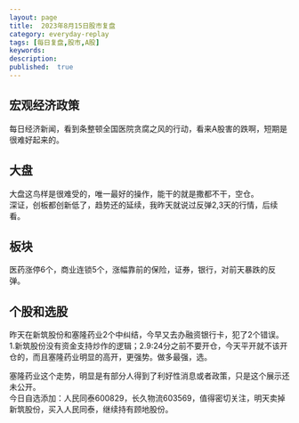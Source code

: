 ```yaml
---
layout: page
title:  2023年8月15日股市复盘
category: everyday-replay
tags: [每日复盘,股市,A股]
keywords:
description:  
published:  true
---
```


## 宏观经济政策
每日经济新闻，看到条整顿全国医院贪腐之风的行动，看来A股害的跌啊，短期是很难好起来的。  
## 大盘
大盘这鸟样是很难受的，唯一最好的操作，能干的就是撒都不干，空仓。    
深证，创板都创新低了，趋势还的延续，我昨天就说过反弹2,3天的行情，后续看。  

## 板块
医药涨停6个，商业连锁5个，涨幅靠前的保险，证券，银行，对前天暴跌的反弹。  
## 个股和选股
昨天在新筑股份和塞隆药业2个中纠结，今早又去办融资银行卡，犯了2个错误。  
1.新筑股份没有资金支持炒作的逻辑；2.9:24分之前不要开仓，今天平开就不该开仓的，而且塞隆药业明显的高开，更强势。做多最强，选。      

塞隆药业这个走势，明显是有部分人得到了利好性消息或者政策，只是这个展示还未公开。   
今日自选添加：人民同泰600829，长久物流603569，值得密切关注，明天卖掉新筑股份，买入人民同泰，继续持有顾地股份。    